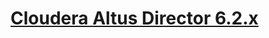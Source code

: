 # [Cloudera Altus Director 6.2.x](https://www.cloudera.com/documentation/director/latest/topics/director_get_started.html#xd_583c10bfdbd326ba-590cb1d1-149e9ca9886--6f69)
